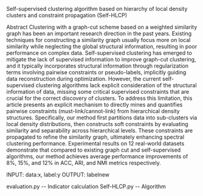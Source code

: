 Self-supervised clustering algorithm based on hierarchy of local density clusters and constraint propagation (Self-HLCP)

Abstract
    Clustering with a graph-cut scheme based on a weighted similarity graph has been an important research direction in the past years. Existing techniques for constructing a similarity graph usually focus more on local similarity while neglecting
the global structural information, resulting in poor performance on complex data. Self-supervised clustering has emerged to mitigate the lack of supervised information to improve graph-cut clustering, and it typically incorporates structural
information through regularization terms involving pairwise constraints or pseudo-labels, implicitly guiding data reconstruction during optimization. However, the current self-supervised clustering algorithms lack explicit consideration of
the structural information of data, missing some critical supervised constraints that are crucial for the correct discovery of clusters. To address this limitation, this article presents an explicit mechanism to directly mines and quantifies
pairwise constraints (must-link/cannot-link) from hierarchical density structures. Specifically, our method first partitions data into sub-clusters via local density distributions, then constructs soft constraints by evaluating similarity
and separability across hierarchical levels. These constraints are propagated to refine the similarity graph, ultimately enhancing spectral clustering performance. Experimental results on 12 real-world datasets demonstrate that compared to
existing graph cut and self-supervised algorithms, our method achieves average performance improvements of 8%, 15%, and 12% in ACC, ARI, and NMI metrics respectively.

INPUT: data:x, label:y
OUTPUT: labelnew

evaluation.py -- Indicator calculation
Self-HLCP.py -- Algorithm
